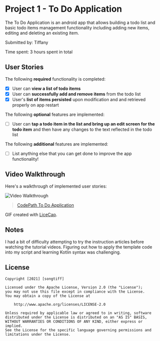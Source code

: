 # Project 1 - To Do Application

The To Do Application is an android app that allows building a todo list and basic todo items management functionality including adding new items, editing and deleting an existing item.

Submitted by: Tiffany

Time spent: 3 hours spent in total

## User Stories

The following **required** functionality is completed:

* [x] User can **view a list of todo items**
* [x] User can **successfully add and remove items** from the todo list
* [x] User's **list of items persisted** upon modification and and retrieved properly on app restart

The following **optional** features are implemented:

* [ ] User can **tap a todo item in the list and bring up an edit screen for the todo item** and then have any changes to the text reflected in the todo list

The following **additional** features are implemented:

* [ ] List anything else that you can get done to improve the app functionality!

## Video Walkthrough

Here's a walkthrough of implemented user stories:

<img src='https://imgur.com/a/wMZA3y9' title='Video Walkthrough' width='' alt='Video Walkthrough' />
<blockquote class="imgur-embed-pub" lang="en" data-id="a/wMZA3y9"  ><a href="//imgur.com/a/wMZA3y9">CodePath To Do Application</a></blockquote><script async src="//s.imgur.com/min/embed.js" charset="utf-8"></script>

GIF created with [LiceCap](http://www.cockos.com/licecap/).

## Notes

I had a bit of difficulty attempting to try the instruction articles before watching the tutorial videos. 
Figuring out how to apply the template code into my script and learning Kotlin syntax was challenging.

## License

    Copyright [2021] [songtiff]

    Licensed under the Apache License, Version 2.0 (the "License");
    you may not use this file except in compliance with the License.
    You may obtain a copy of the License at

        http://www.apache.org/licenses/LICENSE-2.0

    Unless required by applicable law or agreed to in writing, software
    distributed under the License is distributed on an "AS IS" BASIS,
    WITHOUT WARRANTIES OR CONDITIONS OF ANY KIND, either express or implied.
    See the License for the specific language governing permissions and
    limitations under the License.
